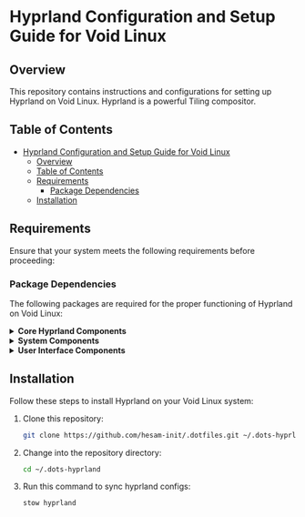 # Hyprland Configuration and Setup Guide for Void Linux

<!-- ![Hyprland Logo](link_to_logo) -->

## Overview

This repository contains instructions and configurations for setting up Hyprland on Void Linux. Hyprland is a powerful Tiling compositor.

## Table of Contents

- [Hyprland Configuration and Setup Guide for Void Linux](#hyprland-configuration-and-setup-guide-for-void-linux)
  - [Overview](#overview)
  - [Table of Contents](#table-of-contents)
  - [Requirements](#requirements)
    - [Package Dependencies](#package-dependencies)
  - [Installation](#installation)

## Requirements

Ensure that your system meets the following requirements before proceeding:

### Package Dependencies

The following packages are required for the proper functioning of Hyprland on Void Linux:

<details>
  <summary><strong>Core Hyprland Components</strong></summary>

  - [Void-Hyprland](https://github.com/Makrennel/hyprland-void)
  - hyprland
  - hyprland-protocols
  - xdg-desktop-portal-hyprland
  - xdg-desktop-portal
</details>

<details>
  <summary><strong>System Components</strong></summary>

  - dbus
  - seatd
  - polkit
  - polkit-kde-agent
  - elogind
  - mesa-dri
  - [Ly](https://github.com/fairyglade/ly) : display manager
  - pipewire
  - pipewire-pulse
  - pipewire-devel
  - stow
</details>

<details>
  <summary><strong>User Interface Components</strong></summary>

  - waybar
  - grim
  - swaybg
  - slurp
  - dunst
  - swayidle
  - swappy
  - cliphist
  - rofi
  - wlogout
  - font-awesome
</details>

## Installation

Follow these steps to install Hyprland on your Void Linux system:

1. Clone this repository:

   ```bash
   git clone https://github.com/hesam-init/.dotfiles.git ~/.dots-hyprland
   ```

2. Change into the repository directory:

   ```bash
   cd ~/.dots-hyprland
   ```

3. Run this command to sync hyprland configs:

   ```bash
   stow hyprland
   ```